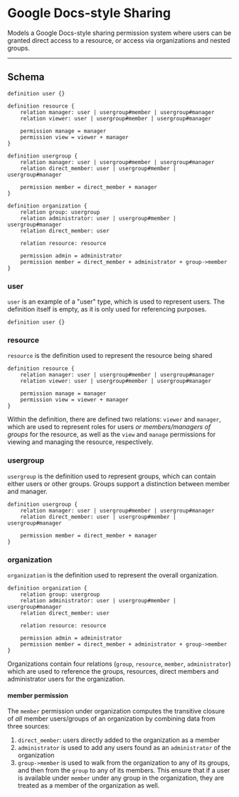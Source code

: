 # Google Docs-style Sharing

Models a Google Docs-style sharing permission system where users can be granted direct access to a resource, or access via organizations and nested groups.

---

## Schema

```
definition user {}

definition resource {
    relation manager: user | usergroup#member | usergroup#manager
    relation viewer: user | usergroup#member | usergroup#manager

    permission manage = manager
    permission view = viewer + manager
}

definition usergroup {
    relation manager: user | usergroup#member | usergroup#manager
    relation direct_member: user | usergroup#member | usergroup#manager

    permission member = direct_member + manager
}

definition organization {
    relation group: usergroup
    relation administrator: user | usergroup#member | usergroup#manager
    relation direct_member: user

    relation resource: resource

    permission admin = administrator
    permission member = direct_member + administrator + group->member
}
```

### user

`user` is an example of a "user" type, which is used to represent users. The definition itself is empty, as it is only used for referencing purposes.

```zed
definition user {}
```

### resource

`resource` is the definition used to represent the resource being shared

```zed
definition resource {
    relation manager: user | usergroup#member | usergroup#manager
    relation viewer: user | usergroup#member | usergroup#manager

    permission manage = manager
    permission view = viewer + manager
}
```

Within the definition, there are defined two relations: `viewer` and `manager`, which are used to represent roles for users _or members/managers of groups_ for the resource, as well as the `view` and `manage` permissions for viewing and managing the resource, respectively.

### usergroup

`usergroup` is the definition used to represent groups, which can contain either users or other groups. Groups support a distinction between member and manager.

```zed
definition usergroup {
    relation manager: user | usergroup#member | usergroup#manager
    relation direct_member: user | usergroup#member | usergroup#manager

    permission member = direct_member + manager
}
```

### organization

`organization` is the definition used to represent the overall organization.

```zed
definition organization {
    relation group: usergroup
    relation administrator: user | usergroup#member | usergroup#manager
    relation direct_member: user

    relation resource: resource

    permission admin = administrator
    permission member = direct_member + administrator + group->member
}
```

Organizations contain four relations (`group`, `resource`, `member`, `administrator`) which are used to reference the groups, resources, direct members and administrator users for the organization.

#### member permission

The `member` permission under organization computes the transitive closure of _all_ member users/groups of an organization by combining data from three sources:

1. `direct_member`: users directly added to the organization as a member
2. `administrator` is used to add any users found as an `administrator` of the organization
3. `group->member` is used to walk from the organization to any of its groups, and then from the `group` to any of its members. This ensure that if a user is available under `member` under any group in the organization, they are treated as a member of the organization as well.

